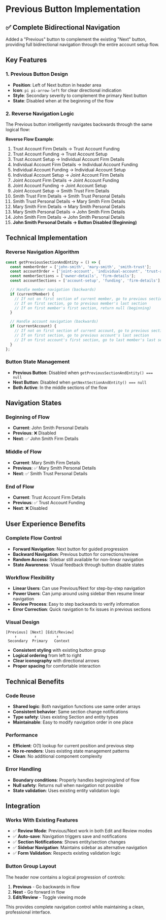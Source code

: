# Previous Button Implementation

## ✅ Complete Bidirectional Navigation

Added a "Previous" button to complement the existing "Next" button, providing full bidirectional navigation through the entire account setup flow.

## Key Features

### 1. Previous Button Design
- **Position**: Left of Next button in header area
- **Icon**: `pi pi-arrow-left` for clear directional indication
- **Style**: Secondary severity to complement the primary Next button
- **State**: Disabled when at the beginning of the flow

### 2. Reverse Navigation Logic
The Previous button intelligently navigates backwards through the same logical flow:

**Reverse Flow Example**:
1. Trust Account Firm Details → Trust Account Funding
2. Trust Account Funding → Trust Account Setup  
3. Trust Account Setup → Individual Account Firm Details
4. Individual Account Firm Details → Individual Account Funding
5. Individual Account Funding → Individual Account Setup
6. Individual Account Setup → Joint Account Firm Details
7. Joint Account Firm Details → Joint Account Funding
8. Joint Account Funding → Joint Account Setup
9. Joint Account Setup → Smith Trust Firm Details
10. Smith Trust Firm Details → Smith Trust Personal Details
11. Smith Trust Personal Details → Mary Smith Firm Details
12. Mary Smith Firm Details → Mary Smith Personal Details
13. Mary Smith Personal Details → John Smith Firm Details
14. John Smith Firm Details → John Smith Personal Details
15. **John Smith Personal Details → Button Disabled (Beginning)**

## Technical Implementation

### Reverse Navigation Algorithm
```typescript
const getPreviousSectionAndEntity = () => {
  const memberOrder = ['john-smith', 'mary-smith', 'smith-trust'];
  const accountOrder = ['joint-account', 'individual-account', 'trust-account'];
  const memberSections = ['owner-details', 'firm-details'];
  const accountSections = ['account-setup', 'funding', 'firm-details'];

  // Handle member navigation (backwards)
  if (currentMember) {
    // If not on first section of current member, go to previous section
    // If on first section, go to previous member's last section
    // If on first member's first section, return null (beginning)
  }

  // Handle account navigation (backwards)  
  if (currentAccount) {
    // If not on first section of current account, go to previous section
    // If on first section, go to previous account's last section
    // If on first account's first section, go to last member's last section
  }
};
```

### Button State Management
- **Previous Button**: Disabled when `getPreviousSectionAndEntity() === null`
- **Next Button**: Disabled when `getNextSectionAndEntity() === null`
- **Both Active**: In the middle sections of the flow

## Navigation States

### Beginning of Flow
- **Current**: John Smith Personal Details
- **Previous**: ❌ Disabled
- **Next**: ✅ John Smith Firm Details

### Middle of Flow  
- **Current**: Mary Smith Firm Details
- **Previous**: ✅ Mary Smith Personal Details
- **Next**: ✅ Smith Trust Personal Details

### End of Flow
- **Current**: Trust Account Firm Details
- **Previous**: ✅ Trust Account Funding  
- **Next**: ❌ Disabled

## User Experience Benefits

### Complete Flow Control
- **Forward Navigation**: Next button for guided progression
- **Backward Navigation**: Previous button for corrections/review
- **Random Access**: Sidebar still available for non-linear navigation
- **State Awareness**: Visual feedback through button disable states

### Workflow Flexibility
- **Linear Users**: Can use Previous/Next for step-by-step navigation
- **Power Users**: Can jump around using sidebar then resume linear navigation
- **Review Process**: Easy to step backwards to verify information
- **Error Correction**: Quick navigation to fix issues in previous sections

### Visual Design
```
[Previous] [Next] [Edit/Review]
    ↑        ↑         ↑
 Secondary  Primary   Context
```

- **Consistent styling** with existing button group
- **Logical ordering** from left to right
- **Clear iconography** with directional arrows
- **Proper spacing** for comfortable interaction

## Technical Benefits

### Code Reuse
- **Shared logic**: Both navigation functions use same order arrays
- **Consistent behavior**: Same section change notifications
- **Type safety**: Uses existing Section and entity types
- **Maintainable**: Easy to modify navigation order in one place

### Performance
- **Efficient**: O(1) lookup for current position and previous step
- **No re-renders**: Uses existing state management patterns
- **Clean**: No additional component complexity

### Error Handling
- **Boundary conditions**: Properly handles beginning/end of flow
- **Null safety**: Returns null when navigation not possible
- **State validation**: Uses existing entity validation logic

## Integration

### Works With Existing Features
- ✅ **Review Mode**: Previous/Next work in both Edit and Review modes
- ✅ **Auto-save**: Navigation triggers save and notifications
- ✅ **Section Notifications**: Shows entity/section changes
- ✅ **Sidebar Navigation**: Maintains sidebar as alternative navigation
- ✅ **Form Validation**: Respects existing validation logic

### Button Group Layout
The header now contains a logical progression of controls:
1. **Previous** - Go backwards in flow
2. **Next** - Go forward in flow  
3. **Edit/Review** - Toggle viewing mode

This provides complete navigation control while maintaining a clean, professional interface.